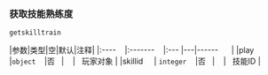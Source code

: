 ### 获取技能熟练度
`getskilltrain`

|参数|类型|空|默认|注释|
|:----    |:-------    |:--- |---|------      |
|play     |`object`    |否   |    |   玩家对象 |
|skillid     | `integer`    |否   |    |   技能ID |


